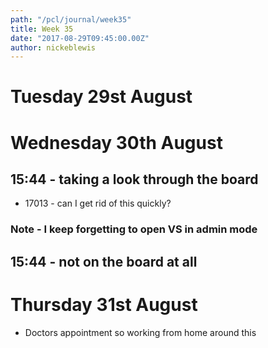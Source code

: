 ```yaml
---
path: "/pcl/journal/week35"
title: Week 35
date: "2017-08-29T09:45:00.00Z"
author: nickeblewis
---
```


# Tuesday 29st August 
# Wednesday 30th August

## 15:44 - taking a look through the board

- 17013 - can I get rid of this quickly?

### Note - I keep forgetting to open VS in admin mode 

## 15:44 - not on the board at all


# Thursday 31st August

- Doctors appointment so working from home around this
